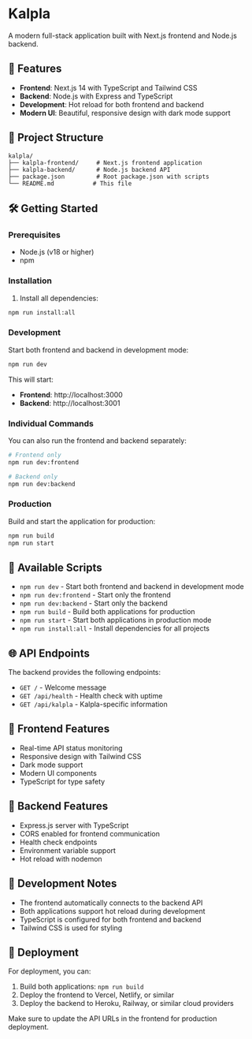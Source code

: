 # Kalpla

A modern full-stack application built with Next.js frontend and Node.js backend.

## 🚀 Features

- **Frontend**: Next.js 14 with TypeScript and Tailwind CSS
- **Backend**: Node.js with Express and TypeScript
- **Development**: Hot reload for both frontend and backend
- **Modern UI**: Beautiful, responsive design with dark mode support

## 📁 Project Structure

```
kalpla/
├── kalpla-frontend/     # Next.js frontend application
├── kalpla-backend/      # Node.js backend API
├── package.json         # Root package.json with scripts
└── README.md           # This file
```

## 🛠️ Getting Started

### Prerequisites

- Node.js (v18 or higher)
- npm

### Installation

1. Install all dependencies:
```bash
npm run install:all
```

### Development

Start both frontend and backend in development mode:

```bash
npm run dev
```

This will start:
- **Frontend**: http://localhost:3000
- **Backend**: http://localhost:3001

### Individual Commands

You can also run the frontend and backend separately:

```bash
# Frontend only
npm run dev:frontend

# Backend only
npm run dev:backend
```

### Production

Build and start the application for production:

```bash
npm run build
npm run start
```

## 🔧 Available Scripts

- `npm run dev` - Start both frontend and backend in development mode
- `npm run dev:frontend` - Start only the frontend
- `npm run dev:backend` - Start only the backend
- `npm run build` - Build both applications for production
- `npm run start` - Start both applications in production mode
- `npm run install:all` - Install dependencies for all projects

## 🌐 API Endpoints

The backend provides the following endpoints:

- `GET /` - Welcome message
- `GET /api/health` - Health check with uptime
- `GET /api/kalpla` - Kalpla-specific information

## 🎨 Frontend Features

- Real-time API status monitoring
- Responsive design with Tailwind CSS
- Dark mode support
- Modern UI components
- TypeScript for type safety

## 🔧 Backend Features

- Express.js server with TypeScript
- CORS enabled for frontend communication
- Health check endpoints
- Environment variable support
- Hot reload with nodemon

## 📝 Development Notes

- The frontend automatically connects to the backend API
- Both applications support hot reload during development
- TypeScript is configured for both frontend and backend
- Tailwind CSS is used for styling

## 🚀 Deployment

For deployment, you can:

1. Build both applications: `npm run build`
2. Deploy the frontend to Vercel, Netlify, or similar
3. Deploy the backend to Heroku, Railway, or similar cloud providers

Make sure to update the API URLs in the frontend for production deployment.
